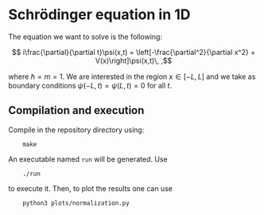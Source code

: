 # Schrödinger equation in 1D

The equation we want to solve is the following:

```math
    i\frac{\partial}{\partial t}\psi(x,t) = \left[-\frac{\partial^2}{\partial x^2} + V(x)\right]\psi(x,t)\, ,
```

where $\hbar = m = 1$. We are interested in the region $x \in [-L,L]$ and we take as boundary conditions $\psi(-L,t) = \psi(L,t) = 0$ for all $t$.

## Compilation and execution
Compile in the repository directory using:
```
    make
```
An executable named `run` will be generated. Use
```
    ./run
```
to execute it. Then, to plot the results one can use
```
    python3 plots/normalization.py
```